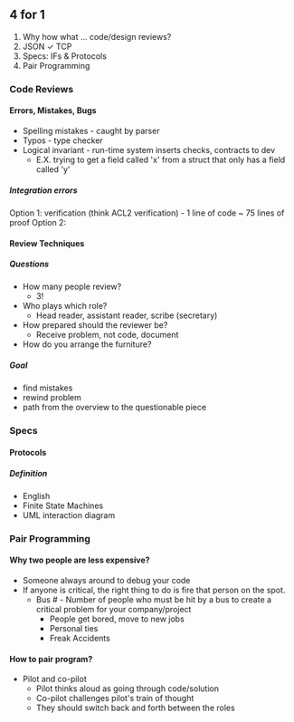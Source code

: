 ## 4 for 1

1) Why how what ... code/design reviews?
2) JSON &#x2713; TCP
3) Specs: IFs & Protocols
4) Pair Programming

### Code Reviews

#### Errors, Mistakes, Bugs

* Spelling mistakes - caught by parser
* Typos - type checker
* Logical invariant - run-time system inserts checks, contracts to dev
	* E.X. trying to get a field called 'x' from a struct that only has a field called 'y'

##### _Integration errors_

Option 1: verification (think ACL2 verification) - 1 line of code ~ 75 lines of proof
Option 2: 

#### Review Techniques

##### _Questions_
* How many people review?
	* 3! 
* Who plays which role?
	* Head reader, assistant reader, scribe (secretary) 
* How prepared should the reviewer be?
	* Receive problem, not code, document
* How do you arrange the furniture?

##### _Goal_
* find mistakes
* rewind problem
* path from the overview to the questionable piece

### Specs

#### Protocols

##### _Definition_
* English
* Finite State Machines
* UML interaction diagram

### Pair Programming

#### Why two people are less expensive?

* Someone always around to debug your code
* If anyone is critical, the right thing to do is fire that person on the spot.
	* Bus # - Number of people who must be hit by a bus to create a critical problem for your company/project
		* People get bored, move to new jobs
		* Personal ties
		* Freak Accidents

#### How to pair program?

* Pilot and co-pilot
	* Pilot thinks aloud as going through code/solution
	* Co-pilot challenges pilot's train of thought
	* They should switch back and forth between the roles 